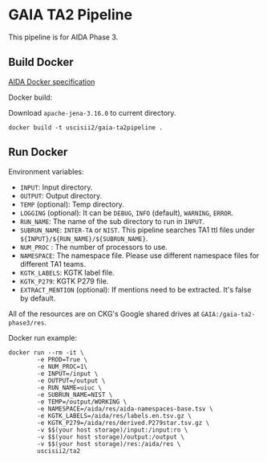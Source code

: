 # GAIA TA2 Pipeline

This pipeline is for AIDA Phase 3.


## Build Docker

[AIDA Docker specification](https://nextcentury.atlassian.net/wiki/spaces/AIDAC/pages/2600960001/Phase+3+Docker+Input+Output+Specification)

Docker build:

Download `apache-jena-3.16.0` to current directory.

```
docker build -t uscisii2/gaia-ta2pipeline .
```

## Run Docker

Environment variables:

- `INPUT`: Input directory.
- `OUTPUT`: Output directory.
- `TEMP` (optional): Temp directory.
- `LOGGING` (optional): It can be `DEBUG`, `INFO` (default), `WARNING`, `ERROR`. 
- `RUN_NAME`: The name of the sub directory to run in `INPUT`.
- `SUBRUN_NAME`: `INTER-TA` or `NIST`. This pipeline searches TA1 ttl files under `${INPUT}/${RUN_NAME}/${SUBRUN_NAME}`.
- `NUM_PROC` : The number of processors to use.
- `NAMESPACE`: The namespace file. Please use different namespace files for different TA1 teams.
- `KGTK_LABELS`: KGTK label file.
- `KGTK_P279`: KGTK P279 file.
- `EXTRACT_MENTION` (optional): If mentions need to be extracted. It's false by default.

All of the resources are on CKG's Google shared drives at `GAIA:/gaia-ta2-phase3/res`.

Docker run example:

```
docker run --rm -it \
		-e PROD=True \
		-e NUM_PROC=1\
		-e INPUT=/input \
		-e OUTPUT=/output \
		-e RUN_NAME=uiuc \
		-e SUBRUN_NAME=NIST \
		-e TEMP=/output/WORKING \
		-e NAMESPACE=/aida/res/aida-namespaces-base.tsv \
		-e KGTK_LABELS=/aida/res/labels.en.tsv.gz \
		-e KGTK_P279=/aida/res/derived.P279star.tsv.gz \
		-v $$(your host storage)/input:/input:ro \
		-v $$(your host storage)/output:/output \
		-v $$(your host storage)/res:/aida/res \
		uscisii2/ta2
```
